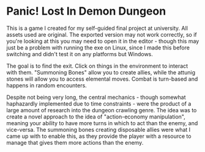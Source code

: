 # Panic! Lost In Demon Dungeon

This is a game I created for my self-guided final project at university. All assets used are original. The exported version may not work correctly, so if you're looking at this you may need to open it in the editor - though this may just be a problem with running the exe on Linux, since I made this before switching and didn't test it on any platforms but Windows. 

The goal is to find the exit. Click on things in the environment to interact with them. "Summoning Bones" allow you to create allies, while the attunig stones will allow you to access elemental moves. Combat is turn-based and happens in random encounters.

Despite not being very long, the central mechanics - though somewhat haphazardly implemented due to time constraints - were the product of a large amount of research into the dungeon crawling genre. The idea was to create a novel approach to the idea of "action-economy manipulation", meaning your ability to have more turns in which to act than the enemy, and vice-versa. The summoning bones creating disposable allies were what I came up with to enable this, as they provide the player with a resource to manage that gives them more actions than the enemy.
